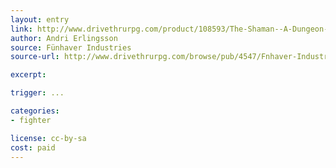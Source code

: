 ```yaml
---
layout: entry
link: http://www.drivethrurpg.com/product/108593/The-Shaman--A-Dungeon-World-compatible-class
author: Andri Erlingsson
source: Fünhaver Industries
source-url: http://www.drivethrurpg.com/browse/pub/4547/Fnhaver-Industries

excerpt:

trigger: ...

categories:
- fighter

license: cc-by-sa
cost: paid
---
```

